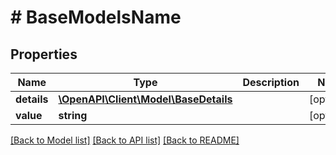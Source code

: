 # # BaseModelsName

## Properties

Name | Type | Description | Notes
------------ | ------------- | ------------- | -------------
**details** | [**\OpenAPI\Client\Model\BaseDetails**](BaseDetails.md) |  | [optional]
**value** | **string** |  | [optional]

[[Back to Model list]](../../README.md#models) [[Back to API list]](../../README.md#endpoints) [[Back to README]](../../README.md)
